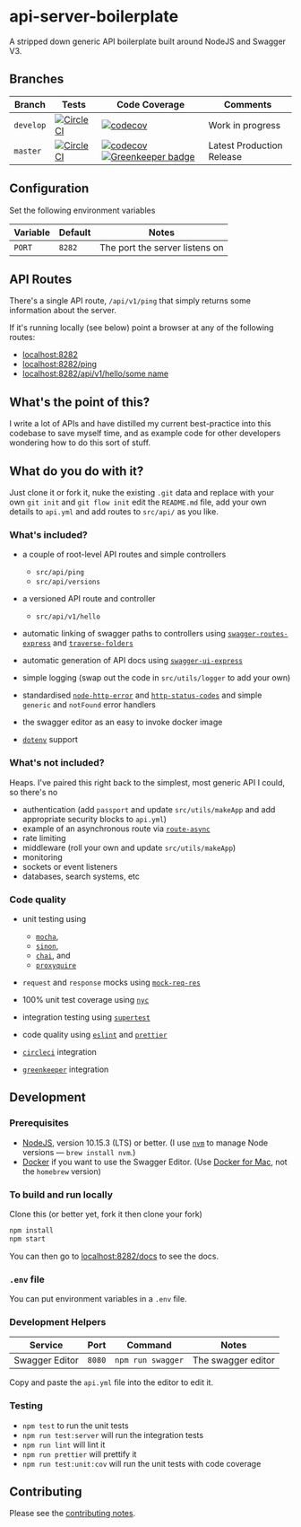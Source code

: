 # api-server-boilerplate

A stripped down generic API boilerplate built around NodeJS and Swagger V3.

## Branches

<!-- prettier-ignore -->
| Branch | Tests | Code Coverage | Comments |
| ------ | ----- | ------------- | -------- |
| `develop` | [![CircleCI](https://circleci.com/gh/davesag/api-server-boilerplate/tree/develop.svg?style=svg)](https://circleci.com/gh/davesag/api-server-boilerplate/tree/develop) | [![codecov](https://codecov.io/gh/davesag/api-server-boilerplate/branch/develop/graph/badge.svg)](https://codecov.io/gh/davesag/api-server-boilerplate) | Work in progress |
| `master`  | [![CircleCI](https://circleci.com/gh/davesag/api-server-boilerplate/tree/master.svg?style=svg)](https://circleci.com/gh/davesag/api-server-boilerplate/tree/master) | [![codecov](https://codecov.io/gh/davesag/api-server-boilerplate/branch/master/graph/badge.svg)](https://codecov.io/gh/davesag/api-server-boilerplate) [![Greenkeeper badge](https://badges.greenkeeper.io/davesag/api-server-boilerplate.svg)](https://greenkeeper.io/) | Latest Production Release |

## Configuration

Set the following environment variables

| Variable | Default | Notes                          |
| -------- | ------- | ------------------------------ |
| `PORT`   | `8282`  | The port the server listens on |

## API Routes

There's a single API route, `/api/v1/ping` that simply returns some information about the server.

If it's running locally (see below) point a browser at any of the following routes:

- [localhost:8282](http://127.0.0.1:8282)
- [localhost:8282/ping](http://127.0.0.1:8282/ping)
- [localhost:8282/api/v1/hello/some name](http://127.0.0.1:8282/api/v1/hello/some%20name)

## What's the point of this?

I write a lot of APIs and have distilled my current best-practice into this codebase to save myself time, and as example code for other developers wondering how to do this sort of stuff.

## What do you do with it?

Just clone it or fork it, nuke the existing `.git` data and replace with your own `git init` and `git flow init` edit the `README.md` file, add your own details to `api.yml` and add routes to `src/api/` as you like.

### What's included?

- a couple of root-level API routes and simple controllers

  - `src/api/ping`
  - `src/api/versions`

- a versioned API route and controller

  - `src/api/v1/hello`

- automatic linking of swagger paths to controllers using [`swagger-routes-express`](https://github.com/davesag/swagger-routes-express) and [`traverse-folders`](https://github.com/davesag/traverse-folders)
- automatic generation of API docs using [`swagger-ui-express`](https://github.com/scottie1984/swagger-ui-express)
- simple logging (swap out the code in `src/utils/logger` to add your own)
- standardised [`node-http-error`](https://github.com/carsondarling/node-http-error) and [`http-status-codes`](https://github.com/prettymuchbryce/http-status-codes) and simple `generic` and `notFound` error handlers
- the swagger editor as an easy to invoke docker image
- [`dotenv`](https://github.com/motdotla/dotenv) support

### What's not included?

Heaps. I've paired this right back to the simplest, most generic API I could, so there's no

- authentication (add `passport` and update `src/utils/makeApp` and add appropriate security blocks to `api.yml`)
- example of an asynchronous route via [`route-async`](https://github.com/davesag/route-async)
- rate limiting
- middleware (roll your own and update `src/utils/makeApp`)
- monitoring
- sockets or event listeners
- databases, search systems, etc

### Code quality

- unit testing using

  - [`mocha`](https://mochajs.org),
  - [`sinon`](https://sinonjs.org),
  - [`chai`](https://www.chaijs.com), and
  - [`proxyquire`](https://github.com/thlorenz/proxyquire)

- `request` and `response` mocks using [`mock-req-res`](https://github.com/davesag/mock-req-res)
- 100% unit test coverage using [`nyc`](https://github.com/istanbuljs/nyc)
- integration testing using [`supertest`](https://github.com/visionmedia/supertest)
- code quality using [`eslint`](https://eslint.org) and [`prettier`](https://prettier.io)
- [`circleci`](https://circleci.com) integration
- [`greenkeeper`](https://greenkeeper.io) integration

## Development

### Prerequisites

- [NodeJS](htps://nodejs.org), version 10.15.3 (LTS) or better. (I use [`nvm`](https://github.com/creationix/nvm) to manage Node versions — `brew install nvm`.)
- [Docker](https://www.docker.com) if you want to use the Swagger Editor. (Use [Docker for Mac](https://docs.docker.com/docker-for-mac/), not the `homebrew` version)

### To build and run locally

Clone this (or better yet, fork it then clone your fork)

```sh
npm install
npm start
```

You can then go to [localhost:8282/docs](http://127.0.0.1:8282/docs) to see the docs.

### `.env` file

You can put environment variables in a `.env` file.

### Development Helpers

| Service        | Port   | Command           | Notes              |
| -------------- | ------ | ----------------- | ------------------ |
| Swagger Editor | `8080` | `npm run swagger` | The swagger editor |

Copy and paste the `api.yml` file into the editor to edit it.

### Testing

- `npm test` to run the unit tests
- `npm run test:server` will run the integration tests
- `npm run lint` will lint it
- `npm run prettier` will prettify it
- `npm run test:unit:cov` will run the unit tests with code coverage

## Contributing

Please see the [contributing notes](CONTRIBUTING.md).
